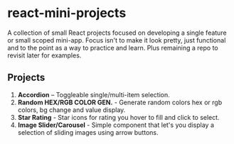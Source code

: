 # react-mini-projects

A collection of small React projects focused on developing a single feature or small scoped mini-app.
Focus isn't to make it look pretty, just functional and to the point as a way to practice and learn. Plus remaining a repo to revisit later for examples.

## Projects

1. **Accordion** – Toggleable single/multi-item selection.
2. **Random HEX/RGB COLOR GEN.** - Generate random colors hex or rgb colors, bg change and value display.
3. **Star Rating** - Star icons for rating you hover to fill and click to select.
4. **Image Slider/Carousel** - Simple component that let's you display a selection of sliding images using arrow buttons.
